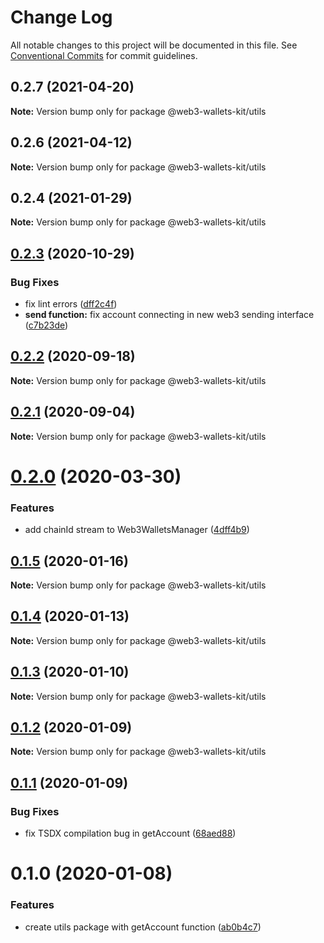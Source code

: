 # Change Log

All notable changes to this project will be documented in this file.
See [Conventional Commits](https://conventionalcommits.org) for commit guidelines.

## 0.2.7 (2021-04-20)

**Note:** Version bump only for package @web3-wallets-kit/utils





## 0.2.6 (2021-04-12)

**Note:** Version bump only for package @web3-wallets-kit/utils





## 0.2.4 (2021-01-29)

**Note:** Version bump only for package @web3-wallets-kit/utils





## [0.2.3](https://github.com/akropolisio/web3-wallets-kit/compare/@web3-wallets-kit/utils@0.2.2...@web3-wallets-kit/utils@0.2.3) (2020-10-29)


### Bug Fixes

* fix lint errors ([dff2c4f](https://github.com/akropolisio/web3-wallets-kit/commit/dff2c4f83107aece8733529cfdae937add787867))
* **send function:** fix account connecting in new web3 sending interface ([c7b23de](https://github.com/akropolisio/web3-wallets-kit/commit/c7b23dec00c747dc8c7801f0f4a997a1ab7597d4))





## [0.2.2](https://github.com/akropolisio/web3-wallets-kit/compare/@web3-wallets-kit/utils@0.2.1...@web3-wallets-kit/utils@0.2.2) (2020-09-18)

**Note:** Version bump only for package @web3-wallets-kit/utils





## [0.2.1](https://github.com/akropolisio/web3-wallets-kit/compare/@web3-wallets-kit/utils@0.2.0...@web3-wallets-kit/utils@0.2.1) (2020-09-04)

**Note:** Version bump only for package @web3-wallets-kit/utils





# [0.2.0](https://github.com/akropolisio/web3-wallets-kit/compare/@web3-wallets-kit/utils@0.1.5...@web3-wallets-kit/utils@0.2.0) (2020-03-30)


### Features

* add chainId stream to Web3WalletsManager ([4dff4b9](https://github.com/akropolisio/web3-wallets-kit/commit/4dff4b952bd185bc48f38c43b264278d06d7264c))





## [0.1.5](https://github.com/akropolisio/web3-wallets-kit/compare/@web3-wallets-kit/utils@0.1.4...@web3-wallets-kit/utils@0.1.5) (2020-01-16)

**Note:** Version bump only for package @web3-wallets-kit/utils





## [0.1.4](https://github.com/akropolisio/web3-wallets-kit/compare/@web3-wallets-kit/utils@0.1.3...@web3-wallets-kit/utils@0.1.4) (2020-01-13)

**Note:** Version bump only for package @web3-wallets-kit/utils





## [0.1.3](https://github.com/akropolisio/web3-wallets-kit/compare/@web3-wallets-kit/utils@0.1.2...@web3-wallets-kit/utils@0.1.3) (2020-01-10)

**Note:** Version bump only for package @web3-wallets-kit/utils





## [0.1.2](https://github.com/akropolisio/web3-wallets-kit/compare/@web3-wallets-kit/utils@0.1.1...@web3-wallets-kit/utils@0.1.2) (2020-01-09)

**Note:** Version bump only for package @web3-wallets-kit/utils





## [0.1.1](https://github.com/akropolisio/web3-wallets-kit/compare/@web3-wallets-kit/utils@0.1.0...@web3-wallets-kit/utils@0.1.1) (2020-01-09)


### Bug Fixes

* fix TSDX compilation bug in getAccount ([68aed88](https://github.com/akropolisio/web3-wallets-kit/commit/68aed880c428ad7b1a84ba3321caeff7c2977f05))





# 0.1.0 (2020-01-08)


### Features

* create utils package with getAccount function ([ab0b4c7](https://github.com/akropolisio/web3-wallets-kit/commit/ab0b4c7f3aec72274462bb9ce9717e32494d15a0))
